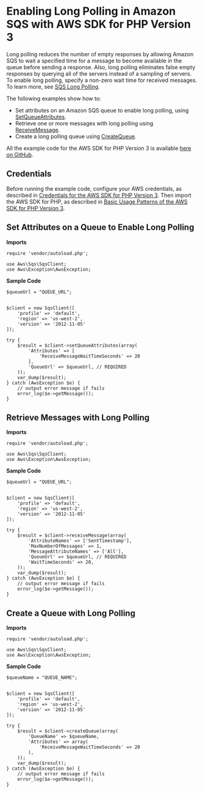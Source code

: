 # Enabling Long Polling in Amazon SQS with AWS SDK for PHP Version 3<a name="sqs-examples-enable-long-polling"></a>

Long polling reduces the number of empty responses by allowing Amazon SQS to wait a specified time for a message to become available in the queue before sending a response\. Also, long polling eliminates false empty responses by querying all of the servers instead of a sampling of servers\. To enable long polling, specify a non\-zero wait time for received messages\. To learn more, see [SQS Long Polling](https://docs.aws.amazon.com/AWSSimpleQueueService/latest/SQSDeveloperGuide/sqs-long-polling.html)\.

The following examples show how to:
+ Set attributes on an Amazon SQS queue to enable long polling, using [SetQueueAttributes](https://docs.aws.amazon.com/aws-sdk-php/v3/api/api-sqs-2012-11-05.html#setqueueattributes)\.
+ Retrieve one or more messages with long polling using [ReceiveMessage](https://docs.aws.amazon.com/aws-sdk-php/v3/api/api-sqs-2012-11-05.html#receivemessage)\.
+ Create a long polling queue using [CreateQueue](https://docs.aws.amazon.com/aws-sdk-php/v3/api/api-sqs-2012-11-05.html#createqueue)\.

All the example code for the AWS SDK for PHP Version 3 is available [here on GitHub](https://github.com/awsdocs/aws-doc-sdk-examples/tree/master/php/example_code)\.

## Credentials<a name="credentials"></a>

Before running the example code, configure your AWS credentials, as described in [Credentials for the AWS SDK for PHP Version 3](guide_credentials.md)\. Then import the AWS SDK for PHP, as described in [Basic Usage Patterns of the AWS SDK for PHP Version 3](getting-started_basic-usage.md)\.

## Set Attributes on a Queue to Enable Long Polling<a name="set-attributes-on-a-queue-to-enable-long-polling"></a>

 **Imports** 

```
require 'vendor/autoload.php';

use Aws\Sqs\SqsClient; 
use Aws\Exception\AwsException;
```

 **Sample Code** 

```
$queueUrl = "QUEUE_URL";
 

$client = new SqsClient([
    'profile' => 'default',
    'region' => 'us-west-2',
    'version' => '2012-11-05'
]);

try {
    $result = $client->setQueueAttributes(array(
        'Attributes' => [
            'ReceiveMessageWaitTimeSeconds' => 20
        ],
        'QueueUrl' => $queueUrl, // REQUIRED
    ));
    var_dump($result);
} catch (AwsException $e) {
    // output error message if fails
    error_log($e->getMessage());
}
```

## Retrieve Messages with Long Polling<a name="retrieve-messages-with-long-polling"></a>

 **Imports** 

```
require 'vendor/autoload.php';

use Aws\Sqs\SqsClient; 
use Aws\Exception\AwsException;
```

 **Sample Code** 

```
$queueUrl = "QUEUE_URL";
 

$client = new SqsClient([
    'profile' => 'default',
    'region' => 'us-west-2',
    'version' => '2012-11-05'
]);

try {
    $result = $client->receiveMessage(array(
        'AttributeNames' => ['SentTimestamp'],
        'MaxNumberOfMessages' => 1,
        'MessageAttributeNames' => ['All'],
        'QueueUrl' => $queueUrl, // REQUIRED
        'WaitTimeSeconds' => 20,
    ));
    var_dump($result);
} catch (AwsException $e) {
    // output error message if fails
    error_log($e->getMessage());
}
```

## Create a Queue with Long Polling<a name="create-a-queue-with-long-polling"></a>

 **Imports** 

```
require 'vendor/autoload.php';

use Aws\Sqs\SqsClient; 
use Aws\Exception\AwsException;
```

 **Sample Code** 

```
$queueName = "QUEUE_NAME";
 

$client = new SqsClient([
    'profile' => 'default',
    'region' => 'us-west-2',
    'version' => '2012-11-05'
]);

try {
    $result = $client->createQueue(array(
        'QueueName' => $queueName,
        'Attributes' => array(
            'ReceiveMessageWaitTimeSeconds' => 20
        ),
    ));
    var_dump($result);
} catch (AwsException $e) {
    // output error message if fails
    error_log($e->getMessage());
}
```